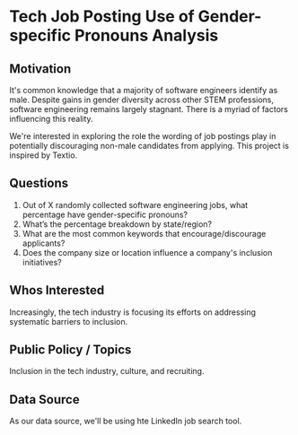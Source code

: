 # Tech Job Posting Use of Gender-specific Pronouns Analysis

## Motivation

It's common knowledge that a majority of software engineers identify as male. Despite gains in gender diversity across other STEM professions, software engineering remains largely stagnant. There is a myriad of factors influencing this reality.

We're interested in exploring the role the wording of job postings play in potentially discouraging non-male candidates from applying. This project is inspired by Textio.

## Questions

1. Out of X randomly collected software engineering jobs, what percentage have gender-specific pronouns?
2. What’s the percentage breakdown by state/region?
3. What are the most common keywords that encourage/discourage applicants?
4. Does the company size or location influence a company's inclusion initiatives?

## Whos Interested

Increasingly, the tech industry is focusing its efforts on addressing systematic barriers to inclusion. 

## Public Policy / Topics

Inclusion in the tech industry, culture, and recruiting.

## Data Source

As our data source, we'll be using hte LinkedIn job search tool.
